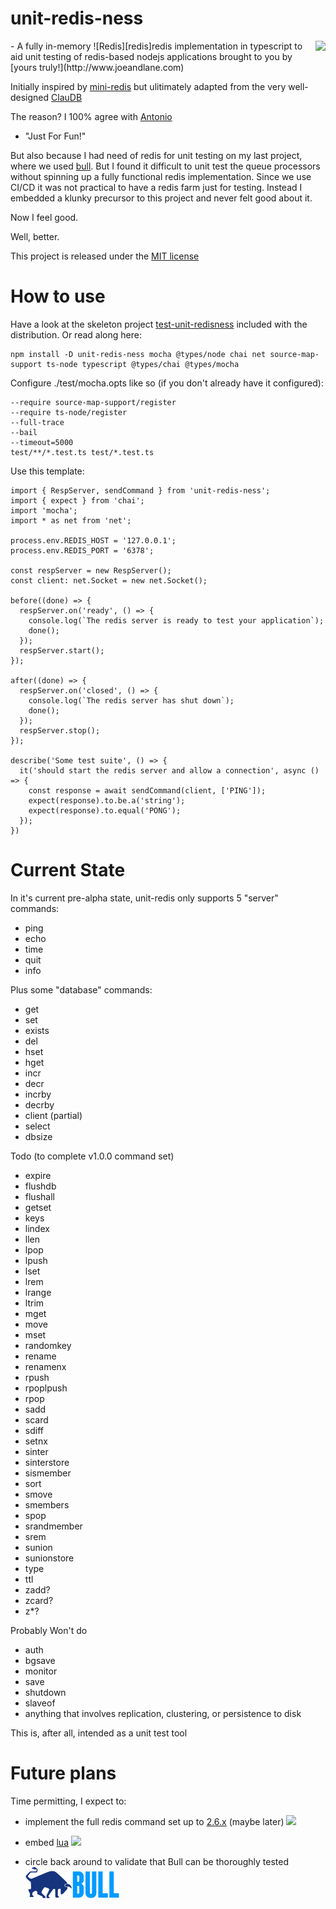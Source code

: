 # unit-redis-ness
<img style="float: right;" height="100px" src="http://joeandlane.com/cordova/assets/dooley.gif">
- A fully in-memory ![Redis][redis]redis implementation in typescript to aid unit testing of redis-based nodejs applications brought to you by [yours truly!](http://www.joeandlane.com)

Initially inspired by [mini-redis](https://github.com/meteor/miniredis) but ulitimately adapted from the very well-designed [ClauDB](https://github.com/tonivade/claudb.git)

The reason?  I 100% agree with [Antonio](https://github.com/tonivade)

- "Just For Fun!"

But also because I had need of redis for unit testing on my last project, where we used [bull](https://www.npmjs.com/package/bull).  But I found it difficult to unit test the queue processors without spinning up a fully functional redis implementation.  Since we use CI/CD it was not practical to have a redis farm just for testing.  Instead I embedded a klunky precursor to this project and never felt good about it.

Now I feel good.

Well, better.

This project is released under the [MIT license](https://opensource.org/licenses/MIT)

# How to use
Have a look at the skeleton project [test-unit-redisness](./test-unit-redis-ness/) included with the distribution. Or read along here:

```
npm install -D unit-redis-ness mocha @types/node chai net source-map-support ts-node typescript @types/chai @types/mocha
```
Configure ./test/mocha.opts like so (if you don't already have it configured):
```
--require source-map-support/register
--require ts-node/register
--full-trace
--bail
--timeout=5000
test/**/*.test.ts test/*.test.ts
```
Use this template:
```
import { RespServer, sendCommand } from 'unit-redis-ness';
import { expect } from 'chai';
import 'mocha';
import * as net from 'net';

process.env.REDIS_HOST = '127.0.0.1';
process.env.REDIS_PORT = '6378';

const respServer = new RespServer();
const client: net.Socket = new net.Socket();

before((done) => {
  respServer.on('ready', () => {
    console.log(`The redis server is ready to test your application`);
    done();
  });
  respServer.start();
});

after((done) => {
  respServer.on('closed', () => {
    console.log(`The redis server has shut down`);
    done();
  });
  respServer.stop();
});

describe('Some test suite', () => {
  it('should start the redis server and allow a connection', async () => {
    const response = await sendCommand(client, ['PING']);
    expect(response).to.be.a('string');
    expect(response).to.equal('PONG');
  });
})
```

# Current State

In it's current pre-alpha state, unit-redis only supports 5 "server" commands:

- ping
- echo
- time
- quit
- info

Plus some "database" commands:

- get
- set
- exists
- del
- hset
- hget
- incr
- decr
- incrby
- decrby
- client (partial)
- select
- dbsize

Todo (to complete v1.0.0 command set)

- expire
- flushdb
- flushall
- getset
- keys
- lindex
- llen
- lpop
- lpush
- lset
- lrem
- lrange
- ltrim
- mget
- move
- mset
- randomkey
- rename
- renamenx
- rpush
- rpoplpush
- rpop
- sadd
- scard
- sdiff
- setnx
- sinter
- sinterstore
- sismember
- sort
- smove
- smembers
- spop
- srandmember
- srem
- sunion
- sunionstore
- type
- ttl
- zadd?
- zcard?
- z*?

Probably Won't do

- auth
- bgsave
- monitor
- save
- shutdown
- slaveof
- anything that involves replication, clustering, or persistence to disk

This is, after all, intended as a unit test tool

# Future plans

Time permitting, I expect to:

- implement the full redis command set up to [2.6.x](http://download.redis.io/releases/) (maybe later)
<img style="left:75%" height="50px" src="https://redis.io/images/redis-white.png"><br>

- embed [lua](https://www.lua.org/)
<img style="left:75%" height="50px" src="https://www.lua.org/images/luaa.gif"><br>
- circle back around to validate that Bull can be thoroughly tested
<img stule="left:75%" height="50px" src="https://github.com/OptimalBits/bull/raw/develop/support/logo@2x.png"><br>

[redis]: https://redis.io/images/favicon.png "Redis Logo"
[lua]: https://www.lua.org/images/luaa.gif "Lua Logo"